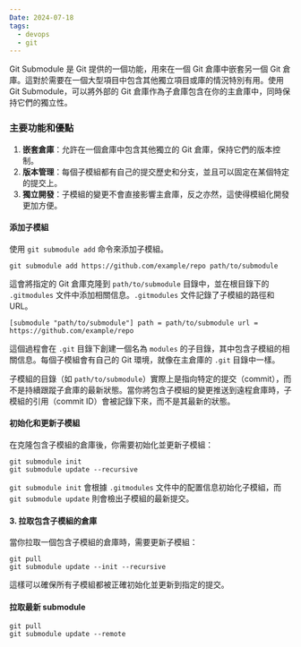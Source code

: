```yaml
---
Date: 2024-07-18
tags:
  - devops
  - git
---
```

Git Submodule 是 Git 提供的一個功能，用來在一個 Git 倉庫中嵌套另一個 Git 倉庫。這對於需要在一個大型項目中包含其他獨立項目或庫的情況特別有用。使用 Git Submodule，可以將外部的 Git 倉庫作為子倉庫包含在你的主倉庫中，同時保持它們的獨立性。
### 主要功能和優點
1. **嵌套倉庫**：允許在一個倉庫中包含其他獨立的 Git 倉庫，保持它們的版本控制。
2. **版本管理**：每個子模組都有自己的提交歷史和分支，並且可以固定在某個特定的提交上。
3. **獨立開發**：子模組的變更不會直接影響主倉庫，反之亦然，這使得模組化開發更加方便。
#### 添加子模組
使用 `git submodule add` 命令來添加子模組。
```shell
git submodule add https://github.com/example/repo path/to/submodule
```
這會將指定的 Git 倉庫克隆到 `path/to/submodule` 目錄中，並在根目錄下的 `.gitmodules` 文件中添加相關信息。`.gitmodules` 文件記錄了子模組的路徑和 URL。
```shell
[submodule "path/to/submodule"] path = path/to/submodule url = https://github.com/example/repo
```

這個過程會在 `.git` 目錄下創建一個名為 `modules` 的子目錄，其中包含子模組的相關信息。每個子模組會有自己的 Git 環境，就像在主倉庫的 `.git` 目錄中一樣。

子模組的目錄（如 `path/to/submodule`）實際上是指向特定的提交（commit），而不是持續跟蹤子倉庫的最新狀態。當你將包含子模組的變更推送到遠程倉庫時，子模組的引用（commit ID）會被記錄下來，而不是其最新的狀態。
#### 初始化和更新子模組
在克隆包含子模組的倉庫後，你需要初始化並更新子模組：
```shell
git submodule init
git submodule update --recursive
```
`git submodule init` 會根據 `.gitmodules` 文件中的配置信息初始化子模組，而 `git submodule update` 則會檢出子模組的最新提交。
#### 3. 拉取包含子模組的倉庫
當你拉取一個包含子模組的倉庫時，需要更新子模組：
```shell
git pull
git submodule update --init --recursive
```
這樣可以確保所有子模組都被正確初始化並更新到指定的提交。
#### 拉取最新 submodule 
```shell
git pull
git submodule update --remote
```

